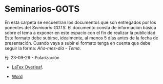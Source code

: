 # Seminarios-GOTS

En esta carpeta se encuentran los documentos que son entregados por los ponentes del *Seminario GOTS*. El documento consta de información básica sobre el tema a exponer en este espacio con el fin de realizar la publicidad. Este formato debe subirse, idealmente, al menos 5 días antes de la fecha de presentación. Cuando vaya a subir el formato tenga en cuenta que debe seguir la forma: *Año-mes-día - Tema*. 

Ej: 23-09-26 - Polarización

- [LaTex Overleaf](https://www.overleaf.com/read/ffjpjgqbrgbj).

- [Word]()

